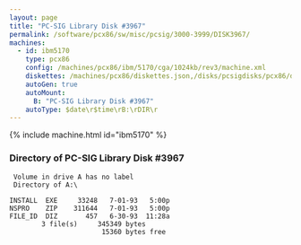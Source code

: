 ```yaml
---
layout: page
title: "PC-SIG Library Disk #3967"
permalink: /software/pcx86/sw/misc/pcsig/3000-3999/DISK3967/
machines:
  - id: ibm5170
    type: pcx86
    config: /machines/pcx86/ibm/5170/cga/1024kb/rev3/machine.xml
    diskettes: /machines/pcx86/diskettes.json,/disks/pcsigdisks/pcx86/diskettes.json
    autoGen: true
    autoMount:
      B: "PC-SIG Library Disk #3967"
    autoType: $date\r$time\rB:\rDIR\r
---
```


{% include machine.html id="ibm5170" %}

### Directory of PC-SIG Library Disk #3967

     Volume in drive A has no label
     Directory of A:\

    INSTALL  EXE     33248   7-01-93   5:00p
    NSPRO    ZIP    311644   7-01-93   5:00p
    FILE_ID  DIZ       457   6-30-93  11:28a
            3 file(s)     345349 bytes
                           15360 bytes free
